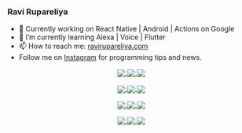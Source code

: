 ### Ravi Rupareliya

- 🔭 Currently working on React Native | Android | Actions on Google
- 🌱 I’m currently learning Alexa | Voice | Flutter
- 📫 How to reach me: [ravirupareliya.com](https://ravirupareliya.com)
- Follow me on [Instagram](https://www.instagram.com/ravi.rupareliya/) for programming tips and news.

<a href="https://www.instagram.com/ravi.rupareliya/" target="_blank">
<!-- insta-feed:START-->
<p align="center">
<img align="center" src=https://scontent-iad3-1.cdninstagram.com/v/t51.2885-15/e35/s150x150/122425343_1572645589603046_1626634953961554534_n.jpg?_nc_ht=scontent-iad3-1.cdninstagram.com&_nc_cat=102&_nc_ohc=vk7FNm5FgSMAX-yM25H&_nc_tp=15&oh=7dda10f5a467b88844b294b0373f11b4&oe=5FCFDD41 />
<img align="center" src=https://scontent-iad3-1.cdninstagram.com/v/t51.2885-15/e35/s150x150/119738360_171946631175661_8308691936849414239_n.jpg?_nc_ht=scontent-iad3-1.cdninstagram.com&_nc_cat=101&_nc_ohc=2vPogWz0E3wAX-fo61h&_nc_tp=15&oh=05b744b44ae98e5989a059b3208d815d&oe=5FD2CDDD />
<img align="center" src=https://scontent-iad3-1.cdninstagram.com/v/t51.2885-15/e35/s150x150/119471335_3325605627530848_5783608158621298966_n.jpg?_nc_ht=scontent-iad3-1.cdninstagram.com&_nc_cat=104&_nc_ohc=E0HNuUJ7uSMAX8oY4sX&_nc_tp=15&oh=e4559d08fdee4b037b9f03072fff732d&oe=5FD34A81 />
</p>
<p align="center">
<img align="center" src=https://scontent-iad3-1.cdninstagram.com/v/t51.2885-15/e35/s150x150/118735524_155532192843864_2438830621806811548_n.jpg?_nc_ht=scontent-iad3-1.cdninstagram.com&_nc_cat=100&_nc_ohc=RZBYH2UwgDoAX9EqCDb&_nc_tp=15&oh=cd6c40f173c102d102e29fb3789da5ff&oe=5FD116EE />
<img align="center" src=https://scontent-iad3-1.cdninstagram.com/v/t51.2885-15/e35/s150x150/118358282_793232521422249_4194198869826492121_n.jpg?_nc_ht=scontent-iad3-1.cdninstagram.com&_nc_cat=109&_nc_ohc=z4CruXEwl-cAX8gdM-N&_nc_tp=15&oh=e3ab0f9229d9b171a03349efe08149d5&oe=5FCFE7BC />
<img align="center" src=https://scontent-iad3-1.cdninstagram.com/v/t51.2885-15/e35/s150x150/118083536_653646245259286_4437462516989252087_n.jpg?_nc_ht=scontent-iad3-1.cdninstagram.com&_nc_cat=110&_nc_ohc=8cScN6zs7cYAX_GnX9G&_nc_tp=15&oh=d35e25813dbaa278aa95534e55afbd21&oe=5FD0575C />
</p>
<p align="center">
<img align="center" src=https://scontent-iad3-1.cdninstagram.com/v/t51.2885-15/e35/s150x150/118175330_604822603490734_6882222491011634628_n.jpg?_nc_ht=scontent-iad3-1.cdninstagram.com&_nc_cat=110&_nc_ohc=fIGycL6zOW8AX-mTOgK&_nc_tp=15&oh=9e015a0c0ad5ddf1f4f0dee204024437&oe=5FD280F7 />
<img align="center" src=https://scontent-iad3-1.cdninstagram.com/v/t51.2885-15/e35/s150x150/117801930_118850686597100_8281062695853943386_n.jpg?_nc_ht=scontent-iad3-1.cdninstagram.com&_nc_cat=108&_nc_ohc=fiF5B3aI8lQAX8klmWm&_nc_tp=15&oh=60b0580276b82a9a77066372f13b7f72&oe=5FD2F2C0 />
<img align="center" src=https://scontent-iad3-1.cdninstagram.com/v/t51.2885-15/e35/s150x150/117867292_2771207523148452_3241414180657952736_n.jpg?_nc_ht=scontent-iad3-1.cdninstagram.com&_nc_cat=100&_nc_ohc=r8amIjKFg8MAX9CRyys&_nc_tp=15&oh=996c460121ef36ca4d9dc76234997033&oe=5FD28B21 />
</p>
<p align="center">
<img align="center" src=https://scontent-iad3-1.cdninstagram.com/v/t51.2885-15/e35/s150x150/117931678_793632161399712_7562658963115355616_n.jpg?_nc_ht=scontent-iad3-1.cdninstagram.com&_nc_cat=100&_nc_ohc=q27PlFVJcKIAX--9Ck3&_nc_tp=15&oh=508820ef1e7e0fea85febe878e9f74b8&oe=5FD09637 />
<img align="center" src=https://scontent-iad3-1.cdninstagram.com/v/t51.2885-15/e35/s150x150/117747115_220949032661980_1081920512424702093_n.jpg?_nc_ht=scontent-iad3-1.cdninstagram.com&_nc_cat=104&_nc_ohc=eDccYGvRiScAX-0iyJB&_nc_tp=15&oh=c3fabd45ee8b9cd1d0ebf6158b99702e&oe=5FD20296 />
<img align="center" src=https://scontent-iad3-1.cdninstagram.com/v/t51.2885-15/e35/s150x150/117564950_167171931547080_7523565149947571776_n.jpg?_nc_ht=scontent-iad3-1.cdninstagram.com&_nc_cat=100&_nc_ohc=7JxTHG5zVSMAX83SdRD&_nc_tp=15&oh=3d0e64af74886b043016b7aeb578ed34&oe=5FD132DD />
</p>

<!-- insta-feed:END-->
</a>
